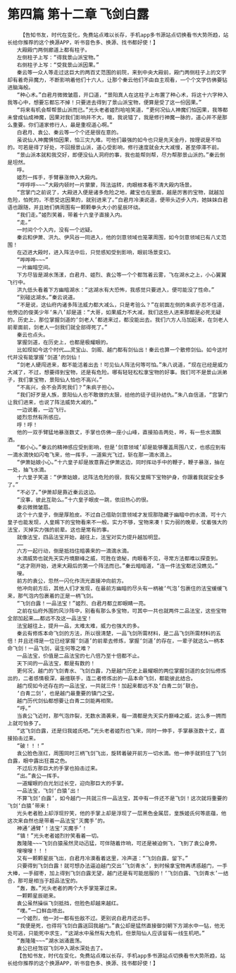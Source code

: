 # 第四篇 第十二章 飞剑白露
        【告知书友，时代在变化，免费站点难以长存，手机app多书源站点切换看书大势所趋，站长给你推荐的这个换源APP，听书音色多、换源、找书都好使！】
       大殿殿门两侧廊道上都有柱子。
       左侧柱子上写：“得我景山派宝物。”
       右侧柱子上写：“受我景山派因果。”
       秦云等一众人等走过这巨大的两百丈范围的前院，来到中央大殿前，殿门两侧柱子上的文字却有着奇异魔力，不断影响着他们十六人，让那个秦云他们不由自主观看，一个个文字仿佛要钻进脑海般。
       “种心术。”白君月微微皱眉，开口道，“景阳真人在这柱子上布置了种心术，将这十六字种入我等心中，想要忘都忘不掉！只要进去得到了景山派宝物，便算是受了这一份因果。”
       “将来有机会帮帮景山派而已。”光头老者姬烈哈哈笑道，“更何况仙人神魔们怕因果，我等都未曾成仙成神魔，因果对我们影响并不大，哦，我说错了，我是修行神魔一脉的，道心并不是那么重要。你们道家修行人，最是重视道心啊。”
       白君月、袁公、秦云等一个个还是很在意的。
       虽说仙人神魔惧怕因果，怕三灾九难。可他们最强的如今也只是先天金丹，按理说是不怕的。可若是得了好处，不回报景山派，道心受影响，修行速度就会大大减慢，甚至停滞不前。
       “景山派本就和我交好，即便没仙人洞府的事，我也能帮则帮，尽力帮那景山派的。”秦云倒是坦然。
       呼。
       姬烈一挥手，手臂暴涨伸入大殿内。
       “呼呼呼~~~”大殿内顿时一片蒙蒙，阵法运转，肉眼根本看不清大殿内场景。
       “宫掌门之前说了，大殿进入便是诸多危险之地，藏宝也在里面，越是厉害的宝物，就越加危险，怕死的，不愿受这因果的，就别进来了。”白君月冷漠说道，便带头迈步入内，她妹妹白君语也跟随，并且她们俩周围有一颗颗拳头大小的星辰环绕。
       “我们走。”姬烈笑着，带着十六皇子直接入内。
       “走。”
       一时间个个入内，没有一个迟疑。
       秦云和伊萧、洪九、伊风谷一同进入，他的剑意领域也笼罩周围，如今剑意领域已有八丈范围！
       在迈进大殿时，进入阵法中后，只觉感知受到影响，眼前场景变幻。
       “哗哗哗~~~”
       一片幽暗空间。
       下方尽皆是湖水荡漾，白君月、姬烈、袁公等一个个都驾着云雾，飞在湖水之上，小心翼翼飞行中。
       洪九低头看着下方幽暗湖水：“这湖水有大恐怖，我感觉只要进入，便可能没了性命。”
       “别碰这湖水。”秦云说道。
       “不是说，这仙府内诸多阵法威力都大减么，只是考验么？”在前面左侧的朱疯子忍不住道，他旁边的俊美少年‘朱八’却是道：“大哥，如果威力不大减，我们这些人进来那都是必死无疑的。历史上，那位掌握剑道的‘剑老人’都进来过，都没能出去。我们六方人马加起来，在剑老人前辈面前，剑老人一剑我们就全部得死了。”
       秦云也点头。
       掌握剑道，在历史上，也都是极耀眼的。
       比如现如今这个时代……灵宝山、剑阁、越门都有剑仙出！秦云也算一个散修剑仙。如今这时代并没有能掌握‘剑道’的剑仙！
       “剑老人硬闯进来，都不能活着出去！可见仙人阵法何等可怕。”朱八说道，“现在已经是威力大减了，不过，想要得到宝物，还是有危险。哪有轻轻松松拿宝物的好事。我们可不是景山派弟子，我们拿宝物，景阳仙人怕也不高兴。”
       “不高兴，会不会弄死我们？”朱疯子担心。
       “我们好歹是人族，景阳仙人也不敢做的太狠，给他的徒子徒孙结仇。”朱八自信道，“宫掌门让我们进来，也说了阵法威势大减的。”
       一边说着，一边飞行。
       姬烈忽然有所感应。
       呼！呼！
       他的一双手臂猛地暴涨数丈，手掌也仿佛一座小山峰，直接拍击两处，哗，有一些水滴飘洒。
       “都小心。”秦云的精神感应受到影响，但是‘剑意领域’却是能够覆盖周围八丈，也感应到有一滴水滴快如闪电飞来，他一挥手，一道紫光飞过，斩在那一滴水滴上。
       “伊萧姑娘小心。”十六皇子却是故意靠近伊萧这边，同时挥动手中的鞭子，鞭子暴涨，抽在一处，抽飞水滴。
       十六皇子笑道：“伊萧姑娘，这阵法危险的很，我有父皇赐下宝物护身，你跟着我就安全多了。”
       “不必了。”伊萧却是靠近秦云这边。
       “没事，彼此互助么。”十六皇子眼皮一跳，依旧热心的很。
       秦云微微皱眉。
       这个十六皇子，倒是厚脸皮。不过自己借助剑意领域才发现那隐藏于幽暗中的水滴，可十六皇子也能发现，人皇赐下的宝物看来不一般。实力不够，宝物来凑！实力弱的晚辈，仗着强大的法宝，灭掉实力强的前辈。这也是常有的事。
       就像法宝，四品法宝开始，越往上，法宝对实力提升越加明显。
       ……
       六方一起行动，倒是抵挡住暗袭来的一滴滴水滴。
       水滴威势也就先天实丹境巅峰之威，可胜在诡秘，肉眼看不见，寻常方法都难以探查到。
       “这才刚开始，进来大殿后的第一个阵法而已。”秦云暗暗道，“连一件法宝都还没瞧见。”
       嗖。
       前方的袁公，忽然一闪化作流光直接冲向前方。
       他冲向前方后，其他人们才发现，在最前方幽暗的尽头有一柄被‘气泡’包裹住的法宝缓缓飞来，那气泡内包裹着的正是一柄飞剑。
       “飞剑白露！一品法宝！”姬烈、白君月都立即眼睛一亮。
       之前在仙府外围的风沙阵中，别看有那么多宝物，可其中一共也就两件二品法宝，这些宝物全部加起来……都远不及这一品法宝！
       法宝越往上，提升一品，太难太难，威力也强大的多。
       秦云有修炼本命飞剑的方法，所以很清楚，一品飞剑所需材料，是二品飞剑所需材料的五倍！并且还得是一位已经掌握‘剑道’的前辈去修炼，掌握‘剑道’的存在，一辈子就这么一柄本命飞剑！一品飞剑，诞生何等之难？
       一品法宝，价值是二品法宝的七八倍乃至十倍都不止。
       天下间的一品法宝，都是有数的！
       更何况，越门的飞剑青水、飞剑白露，乃是越门历史上最耀眼的两位掌握剑道的女剑仙修炼出的，二者感情极深，最擅联手，连二者修炼出的一品本命飞剑，都能彼此结合。
       越门现如今还存在的一品法宝，一共就三件！加起来都远不及‘白青二剑’联合。
       ‘白青二剑’，也是越门最重要的镇门之宝。
       越门历代剑仙都想要让白青二剑能再相聚。
       “呼。”
       当袁公飞近时，那气泡炸裂，无数水滴袭来，每一滴都是先天实丹巅峰之威，这么多一拥而上就可怕多了。
       “这飞剑白露，还是归我姬氏吧。”光头老者姬烈也飞来，同时一伸手，手掌暴涨数十丈，直接拍击过来。
       “破！！！”
       袁公脸色涨红，周围同时三柄飞剑飞出，旋转着破开前方一切水滴。他一伸手就抓住了飞剑白露，眼中露出狂喜之色。
       不过后方那巨大的手掌也拍击过来。
       “出。”袁公一挥手。
       一道耀眼的白光划过长空，迎向那巨大的手掌。
       一品法宝，飞剑‘白猿’出！
       不算飞剑‘白露’，如今越门一共就三件一品法宝，其中有一件还不是飞剑！这次就将重要的飞剑‘白猿’带来！
       光头老者脸上却浮现狞笑，他的手掌上却是浮现了一层黑色金属层，皇族姬氏何等底蕴，他这次来自然也是带着一品法宝‘灭魔手’的。
       神通‘通臂’！法宝‘灭魔手’！
       “镇！”光头老者姬烈狞笑看着一切。
       轰隆隆~~~飞剑白猿虽然灵动迅猛，可伴随着炸响，可还是被迫倒飞，飞到了袁公身旁。
       嗖嗖嗖！！！
       又有一颗颗星辰飞出，白君月冷漠看着这里，冷声道：“飞剑白露，留下。”
       只要得到飞剑白露！就可想办法逼迫越门交出‘飞剑青水’，到时候拿宝物再诱惑越门，一手大棒，一手甜枣，加上得到飞剑白露无望，越门还是有可能屈服的！‘飞剑白露、飞剑青水’一结合，那可是相当于超品法宝的。
       “轰，轰。”光头老者的两个大手掌笼罩过来。
       一颗颗星辰砸来。
       袁公虽然操纵飞剑抵挡，但脸色却越来越红。
       “噗。”一口鲜血喷出。
       一个姬烈，他一对一都有些敌不过。更别说白君月还出手。
       “我便是死，也得将飞剑白露送回我越门。”袁公却是猛然直接御剑朝下方湖水中一钻，他无处可逃，只能死中求生，“这湖水中虽然有大危机，但景阳仙人应该留有一线生机吧。”
       “轰隆隆~~~”湖水汹涌震荡。
       袁公已经驾驭飞剑冲入湖水深处去了。
       【告知书友，时代在变化，免费站点难以长存，手机app多书源站点切换看书大势所趋，站长给你推荐的这个换源APP，听书音色多、换源、找书都好使！】